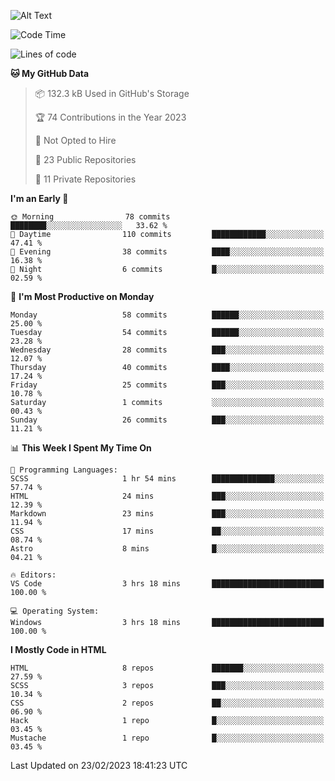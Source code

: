 ![Alt Text](https://media0.giphy.com/media/H48YKEw3fXrcvIF2xE/200w.gif?cid=82a1493badypnrqv7no5k2m47eq0kdlkwed89qw5z8bd6g57&rid=200w.gif)

<!--START_SECTION:waka-->
![Code Time](http://img.shields.io/badge/Code%20Time-14%20hrs%2048%20mins-blue)

![Lines of code](https://img.shields.io/badge/From%20Hello%20World%20I%27ve%20Written-424.2%20thousand%20lines%20of%20code-blue)

**🐱 My GitHub Data** 

> 📦 132.3 kB Used in GitHub's Storage 
 > 
> 🏆 74 Contributions in the Year 2023
 > 
> 🚫 Not Opted to Hire
 > 
> 📜 23 Public Repositories 
 > 
> 🔑 11 Private Repositories 
 > 
**I'm an Early 🐤** 

```text
🌞 Morning                78 commits          ████████░░░░░░░░░░░░░░░░░   33.62 % 
🌆 Daytime                110 commits         ████████████░░░░░░░░░░░░░   47.41 % 
🌃 Evening                38 commits          ████░░░░░░░░░░░░░░░░░░░░░   16.38 % 
🌙 Night                  6 commits           █░░░░░░░░░░░░░░░░░░░░░░░░   02.59 % 
```
📅 **I'm Most Productive on Monday** 

```text
Monday                   58 commits          ██████░░░░░░░░░░░░░░░░░░░   25.00 % 
Tuesday                  54 commits          ██████░░░░░░░░░░░░░░░░░░░   23.28 % 
Wednesday                28 commits          ███░░░░░░░░░░░░░░░░░░░░░░   12.07 % 
Thursday                 40 commits          ████░░░░░░░░░░░░░░░░░░░░░   17.24 % 
Friday                   25 commits          ███░░░░░░░░░░░░░░░░░░░░░░   10.78 % 
Saturday                 1 commits           ░░░░░░░░░░░░░░░░░░░░░░░░░   00.43 % 
Sunday                   26 commits          ███░░░░░░░░░░░░░░░░░░░░░░   11.21 % 
```


📊 **This Week I Spent My Time On** 

```text
💬 Programming Languages: 
SCSS                     1 hr 54 mins        ██████████████░░░░░░░░░░░   57.74 % 
HTML                     24 mins             ███░░░░░░░░░░░░░░░░░░░░░░   12.39 % 
Markdown                 23 mins             ███░░░░░░░░░░░░░░░░░░░░░░   11.94 % 
CSS                      17 mins             ██░░░░░░░░░░░░░░░░░░░░░░░   08.74 % 
Astro                    8 mins              █░░░░░░░░░░░░░░░░░░░░░░░░   04.21 % 

🔥 Editors: 
VS Code                  3 hrs 18 mins       █████████████████████████   100.00 % 

💻 Operating System: 
Windows                  3 hrs 18 mins       █████████████████████████   100.00 % 
```

**I Mostly Code in HTML** 

```text
HTML                     8 repos             ███████░░░░░░░░░░░░░░░░░░   27.59 % 
SCSS                     3 repos             ███░░░░░░░░░░░░░░░░░░░░░░   10.34 % 
CSS                      2 repos             ██░░░░░░░░░░░░░░░░░░░░░░░   06.90 % 
Hack                     1 repo              █░░░░░░░░░░░░░░░░░░░░░░░░   03.45 % 
Mustache                 1 repo              █░░░░░░░░░░░░░░░░░░░░░░░░   03.45 % 
```




 Last Updated on 23/02/2023 18:41:23 UTC
<!--END_SECTION:waka-->
